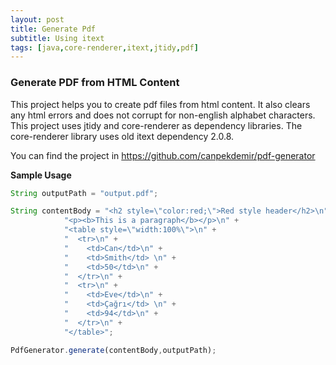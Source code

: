 ```yaml
---
layout: post
title: Generate Pdf
subtitle: Using itext
tags: [java,core-renderer,itext,jtidy,pdf]
---
```

### Generate PDF from HTML Content

This project helps you to create pdf files from html content. It also clears any html errors and does not corrupt for non-english alphabet characters.
This project uses jtidy and core-renderer as dependency libraries. The core-renderer library uses old itext dependency 2.0.8. 

You can find the project in https://github.com/canpekdemir/pdf-generator

**Sample Usage**
```javascript
String outputPath = "output.pdf";

String contentBody = "<h2 style=\"color:red;\">Red style header</h2>\n" +
            "<p><b>This is a paragraph</b></p>\n" +
            "<table style=\"width:100%\">\n" +
            "  <tr>\n" +
            "    <td>Can</td>\n" +
            "    <td>Smith</td> \n" +
            "    <td>50</td>\n" +
            "  </tr>\n" +
            "  <tr>\n" +
            "    <td>Eve</td>\n" +
            "    <td>Çağrı</td> \n" +
            "    <td>94</td>\n" +
            "  </tr>\n" +
            "</table>";

PdfGenerator.generate(contentBody,outputPath);
```

